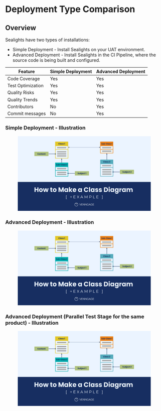 # Deployment Type Comparison

## Overview

Sealights have two types of installations:

* Simple Deployment - Install Sealights on your UAT environment.
* Advanced Deployment - Install Sealights in the CI Pipeline, where the source code is being built and configured.

| Feature           | Simple Deployment | Advanced Deployment |
| ----------------- | ----------------- | ------------------- |
| Code Coverage     | Yes               | Yes                 |
| Test Optimization | Yes               | Yes                 |
| Quality Risks     | Yes               | Yes                 |
| Quality Trends    | Yes               | Yes                 |
| Contributors      | No                | Yes                 |
| Commit messages   | No                | Yes                 |

### Simple Deployment - Illustration

<figure><img src="../../.gitbook/assets/Diagram.png" alt=""><figcaption></figcaption></figure>

### Advanced Deployment - Illustration

<figure><img src="../../.gitbook/assets/Diagram.png" alt=""><figcaption></figcaption></figure>

### Advanced Deployment (Parallel Test Stage for the same product) - Illustration

<figure><img src="../../.gitbook/assets/Diagram.png" alt=""><figcaption></figcaption></figure>
